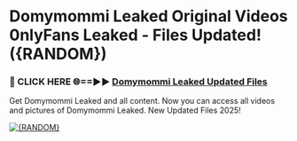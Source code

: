# Domymommi Leaked Original Videos 0nlyFans Leaked - Files Updated! ({RANDOM})

<h3>🔴 CLICK HERE 🌐==►► <a href="https://betterlinks.top/A2PfLJ" rel="nofollow">Domymommi Leaked Updated Files</a></h3>

Get Domymommi Leaked and all content. Now you can access all videos and pictures of Domymommi Leaked. New Updated Files 2025!

[![{RANDOM}](https://i.imgur.com/ppqm5kG.gif)](https://betterlinks.top/A2PfLJ)